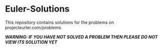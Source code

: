 Euler-Solutions
===============

This repository contains solutions for the problems on projecteurler.com/problems


***WARNING: IF YOU HAVE NOT SOLVED A PROBLEM THEN PLEASE DO NOT VIEW ITS SOLUTION YET***
